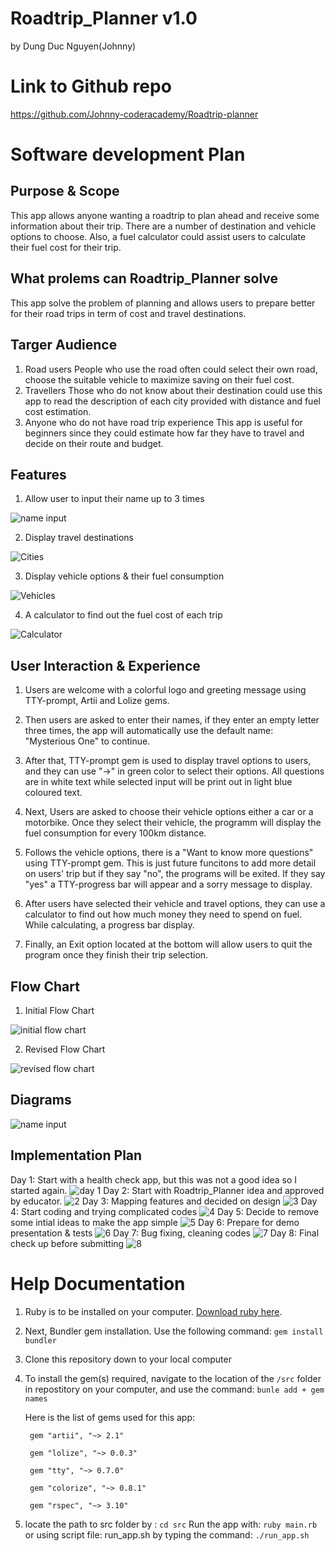 # Roadtrip_Planner v1.0

by Dung Duc Nguyen(Johnny)

# Link to Github repo

https://github.com/Johnny-coderacademy/Roadtrip-planner

# Software development Plan

## Purpose & Scope
This app allows anyone wanting a roadtrip to plan ahead and receive some information about their trip. There are a number of destination and vehicle options to choose. Also, a fuel calculator could assist users to calculate their fuel cost for their trip.

## What prolems can Roadtrip_Planner solve
This app solve the problem of planning and allows users to prepare better for their road trips in term of cost and travel destinations.

## Targer Audience
1. Road users
People who use the road often could select their own road, choose the suitable vehicle to maximize saving on their fuel cost.
2. Travellers
Those who do not know about their destination could use this app to read the description of each city provided with distance and fuel cost estimation.
3. Anyone who do not have road trip experience
This app is useful for beginners since they could estimate how far they have to travel and decide on their route and budget. 
## Features
1. Allow user to input their name up to 3 times
<img src="./docs/F1.png" alt="name input">

2. Display travel destinations
<img src="./docs/F2.png" alt="Cities">

3. Display vehicle options & their fuel consumption
<img src="./docs/F3.png" alt="Vehicles">

4. A calculator to find out the fuel cost of each trip
<img src="./docs/F4.png" alt="Calculator">

## User Interaction & Experience
1. Users are welcome with a colorful logo and greeting message using TTY-prompt, Artii and Lolize gems. 

2. Then users are asked to enter their names, if they enter an empty letter three times, the app will automatically use the default name: "Mysterious One" to continue.

3. After that, TTY-prompt gem is used to display travel options to users, and they can use "->" in green color to select their options. All questions are in white text while selected input will be print out in light blue coloured text.

4. Next, Users are asked to choose their vehicle options either a car or a motorbike. Once they select their vehicle, the programm will display the fuel consumption for every 100km distance. 

5. Follows the vehicle options, there is a "Want to know more questions" using TTY-prompt gem. This is just future funcitons to add more detail on users' trip but if they say "no", the programs will be exited. If they say "yes" a TTY-progress bar will appear and a sorry message to display.

6. After users have selected their vehicle and travel options, they can use a calculator to find out how much money they need to spend on fuel. While calculating, a progress bar display.

7. Finally, an Exit option located at the bottom will allow users to quit the program once they finish their trip selection.
## Flow Chart
1. Initial Flow Chart
<img src="./docs/initial.png" alt="initial flow chart">

2. Revised Flow Chart
<img src="./docs/revised.png" alt="revised flow chart">

## Diagrams
<img src="./docs/diagram.png" alt="name input">

## Implementation Plan
Day 1: Start with a health check app, but this was not a good idea so I started again.
<img src="./docs/1.png" alt="day 1">
Day 2: Start with Roadtrip_Planner idea and approved by educator.
<img src="./docs/2.png" alt="2">
Day 3: Mapping features and decided on design
<img src="./docs/3.png" alt="3">
Day 4: Start coding and trying complicated codes
<img src="./docs/4.png" alt="4">
Day 5: Decide to remove some intial ideas to make the app simple
<img src="./docs/5.png" alt="5">
Day 6: Prepare for demo presentation & tests
<img src="./docs/6.png" alt="6">
Day 7: Bug fixing, cleaning codes
<img src="./docs/7.png" alt="7">
Day 8: Final check up before submitting
<img src="./docs/8.png" alt="8">

# Help Documentation

1. Ruby is to be installed on your computer. [Download ruby here](https://www.ruby-lang.org/en/).

2. Next, Bundler gem installation. Use the following command: 
`gem install bundler`
3. Clone this repository down to your local computer
4. To install the gem(s) required, navigate to the location of the `/src` folder in repostitory on your computer, and use the command:
`bunle add + gem names`

    Here is the list of gems used for this app:

        gem "artii", "~> 2.1"

        gem "lolize", "~> 0.0.3"

        gem "tty", "~> 0.7.0"

        gem "colorize", "~> 0.8.1"

        gem "rspec", "~> 3.10"   

5. locate the path to src folder by :
`cd src`
Run the app with:
`ruby main.rb`
or using script file: run_app.sh by typing the command: 
`./run_app.sh`
